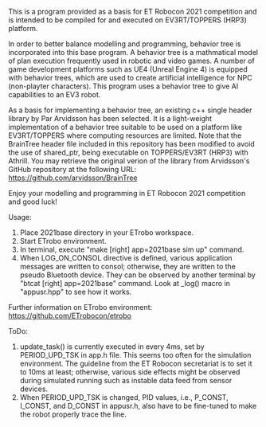 This is a program provided as a basis for ET Robocon 2021 competition and is intended to be compiled for and executed on EV3RT/TOPPERS (HRP3) platform. 

In order to better balance modelling and programming, behavior tree is incorporated into this base program.
A behavior tree is a mathmatical model of plan execution frequently used in robotic and video games.  A number of game development platforms such as UE4 (Unreal Engine 4) is equipped with behavior trees, which are used to create artificial intelligence for NPC (non-playter characters).
This program uses a behavior tree to give AI capabilities to an EV3 robot.

As a basis for implementing a behavior tree, an existing c++ single header library by Par Arvidsson has been selected.  It is a light-weight implementation of a behavior tree suitable to be used on a platform like EV3RT/TOPPERS where computing resources are limited.  Note that the BrainTree header file included in this repository has been modified to avoid the use of shared_ptr, being executable on TOPPERS/EV3RT (HRP3) with Athrill.
You may retrieve the original verion of the library from Arvidsson's GitHub repository at the following URL:
  https://github.com/arvidsson/BrainTree

Enjoy your modelling and programming in ET Robocon 2021 competition and good luck!


Usage:

1. Place 2021base directory in your ETrobo workspace.
2. Start ETrobo environment.
3. In terminal, execute "make [right] app=2021base sim up" command.
4. When LOG_ON_CONSOL directive is defined, various application messages are written to consol;
  otherwise, they are written to the pseudo Bluetooth device.
  They can be observed by another terminal by "btcat [right] app=2021base" command.
  Look at _log() macro in "appusr.hpp" to see how it works.

Further information on ETrobo environment:
  https://github.com/ETrobocon/etrobo


ToDo:

1. update_task() is currently executed in every 4ms, set by PERIOD_UPD_TSK in app.h file.
  This seems too often for the simulation environment.  The guideline from the ET Robocon secretariat is to set it to 10ms at least; otherwise, various side effects might be observed during simulated running such as instable data feed from sensor devices.
2. When PERIOD_UPD_TSK is changed, PID values, i.e., P_CONST, I_CONST, and D_CONST in appusr.h,
  also have to be fine-tuned to make the robot properly trace the line.